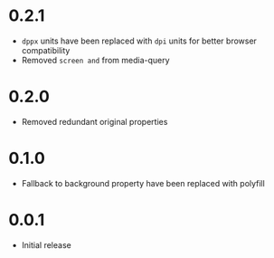 # 0.2.1

   - `dppx` units have been replaced with `dpi` units for better browser compatibility
   - Removed `screen and` from media-query

# 0.2.0

   - Removed redundant original properties
   
# 0.1.0

  - Fallback to background property have been replaced with polyfill  


# 0.0.1

   - Initial release